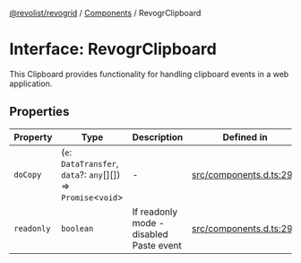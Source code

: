 [@revolist/revogrid](README.md) / [Components](Namespace.Components.md) / RevogrClipboard

# Interface: RevogrClipboard

This Clipboard provides functionality for handling clipboard events in a web application.

## Properties

| Property | Type | Description | Defined in |
| ------ | ------ | ------ | ------ |
| `doCopy` | (`e`: `DataTransfer`, `data`?: `any`[][]) => `Promise`\<`void`\> | - | [src/components.d.ts:293](https://github.com/revolist/revogrid/blob/477507f867ff98f395e0119897545945e222b246/src/components.d.ts#L293) |
| `readonly` | `boolean` | If readonly mode - disabled Paste event | [src/components.d.ts:297](https://github.com/revolist/revogrid/blob/477507f867ff98f395e0119897545945e222b246/src/components.d.ts#L297) |
